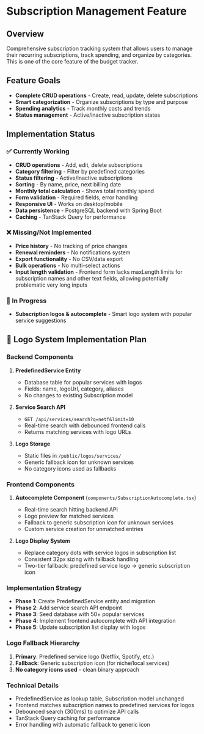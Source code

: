 # Subscription Management Feature

## Overview
Comprehensive subscription tracking system that allows users to manage their recurring subscriptions, track spending, and organize by categories. This is one of the core feature of the budget tracker.

## Feature Goals
- **Complete CRUD operations** - Create, read, update, delete subscriptions
- **Smart categorization** - Organize subscriptions by type and purpose
- **Spending analytics** - Track monthly costs and trends
- **Status management** - Active/inactive subscription states

## Implementation Status

### ✅ Currently Working
- **CRUD operations** - Add, edit, delete subscriptions
- **Category filtering** - Filter by predefined categories
- **Status filtering** - Active/inactive subscriptions
- **Sorting** - By name, price, next billing date
- **Monthly total calculation** - Shows total monthly spend
- **Form validation** - Required fields, error handling
- **Responsive UI** - Works on desktop/mobile
- **Data persistence** - PostgreSQL backend with Spring Boot
- **Caching** - TanStack Query for performance

### ❌ Missing/Not Implemented
- **Price history** - No tracking of price changes
- **Renewal reminders** - No notifications system
- **Export functionality** - No CSV/data export
- **Bulk operations** - No multi-select actions
- **Input length validation** - Frontend form lacks maxLength limits for subscription names and other text fields, allowing potentially problematic very long inputs

### 🚧 In Progress  
- **Subscription logos & autocomplete** - Smart logo system with popular service suggestions

## 🚧 Logo System Implementation Plan

### Backend Components
1. **PredefinedService Entity**
   - Database table for popular services with logos
   - Fields: name, logoUrl, category, aliases
   - No changes to existing Subscription model

2. **Service Search API**
   - `GET /api/services/search?q=netf&limit=10`
   - Real-time search with debounced frontend calls
   - Returns matching services with logo URLs

3. **Logo Storage**
   - Static files in `/public/logos/services/`
   - Generic fallback icon for unknown services
   - No category icons used as fallbacks

### Frontend Components
1. **Autocomplete Component** (`components/SubscriptionAutocomplete.tsx`)
   - Real-time search hitting backend API
   - Logo preview for matched services
   - Fallback to generic subscription icon for unknown services
   - Custom service creation for unmatched entries

2. **Logo Display System**
   - Replace category dots with service logos in subscription list
   - Consistent 32px sizing with fallback handling
   - Two-tier fallback: predefined service logo → generic subscription icon

### Implementation Strategy
- **Phase 1**: Create PredefinedService entity and migration
- **Phase 2**: Add service search API endpoint  
- **Phase 3**: Seed database with 50+ popular services
- **Phase 4**: Implement frontend autocomplete with API integration
- **Phase 5**: Update subscription list display with logos

### Logo Fallback Hierarchy
1. **Primary**: Predefined service logo (Netflix, Spotify, etc.)
2. **Fallback**: Generic subscription icon (for niche/local services)
3. **No category icons used** - clean binary approach

### Technical Details
- PredefinedService as lookup table, Subscription model unchanged
- Frontend matches subscription names to predefined services for logos
- Debounced search (300ms) to optimize API calls
- TanStack Query caching for performance
- Error handling with automatic fallback to generic icon

